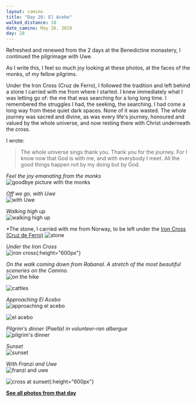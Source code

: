 ```yaml
---
layout: camino
title: "Day 28: El Acebo"
walked_distance: 18
date_camino: May 26, 2019
day: 28
---
```


Refreshed and renewed from the 2 days at the Benedictine monastery, I continued the pilgrimage with Uwe.

As I write this, I feel so much joy looking at these photos, at the faces of the monks, of my fellow pilgrims. 

Under the Iron Cross (Cruz de Ferro), I followed the tradition and left behind a stone I carried with me from where I started. I knew immediately what I was letting go of: the me that was searching for a long long time. I remembered the struggles I had, the seeking, the searching. I had come a long way from these quiet dark spaces. None of it was wasted. The whole journey was sacred and divine,  as was every life's journey, honoured and valued by the whole universe, and now resting there with Christ underneath the cross. 

I wrote: 
> The whole universe sings thank you. Thank you for the journey. For I know now that God is with me, and with everybody I meet. All the good things happen not by my doing but by God.

*Feel the joy emanating from the monks*  
![goodbye picture with the monks](https://lh3.googleusercontent.com/pw/ACtC-3f1SDir0U6Auc5j9T_1WOyNFgHffSrwL5o4-nKfKGN-GA44mfkkjpds-pHQwHWcGt4VSGMQZdraMl1EV_mNdzZM6CufNgHtBnQ7e9iqC1Jm4U0c7fuUvFrT75YyYyvVWaMiiZ7B_6cJvHG9n8YI_ubpvQ=w2500-h1406-no?authuser=0)

*Off we go, with Uwe*  
![with Uwe](https://lh3.googleusercontent.com/pw/ACtC-3eUooLyRJazdoGPvdiiidUIp4uSCYnsIefx4Ek5MT45sccMEA2fb3VxwykJ3T_cbXkhYmsmEMb_KxQxZ4PsYq-AObY7tJKD4ZtVGAIt4kSxCEp6MrVngE5apwh84Aj_Fmj2tAPAjxDKk24tfk_ODDC2rQ=w1876-h1406-no?authuser=0)

*Walking high up*  
![walking high up](https://lh3.googleusercontent.com/pw/ACtC-3fSKNlZBma4823qGifEpvyYuf_cdoEy3ago9gJEmuSUGAYgh3au4tRn1VRrKNpcnGCmdpKkuGIXK1-v-R6c3QJphMN6xNhipdSHeHzlKja4Gmpvlm9WTprOEpSfiXqd15vpcbR91AVHvQ5CesoPUjjGEA=w2500-h1406-no?authuser=0)

*The stone, I carried with me from Norway, to be left under the [Iron Cross (Cruz de Ferro)](https://caminoways.com/cruz-de-ferro)
![stone](https://lh3.googleusercontent.com/pw/ACtC-3e5zJgZLnrgYA9aLj0Rh7FdkkEWWxrFAais5rkAz45XgPrM88dnGs9e0XvKjjbgexxbD8upGymxUAJJhFN1LM3tU3-jqln3TFRiVoPQeOc9DxpddUqfIovvdsenJxZhgTx5i8o8uK0NRmuW9bmUOsJ__g=w2500-h1406-no?authuser=0)

*Under the Iron Cross*  
![iron cross](https://lh3.googleusercontent.com/pw/ACtC-3efHgc23Bd1BxSHTIcSxaiH0Z0xsPU5rzT5b9EXsxlWmrvjd_0otDZ111bwVe7J5TefHZzFYNOyzVLzivtWnF8tg41YDY_fH6rJK_Ta6m6pMIYV1AdlocaDn958wpzGBIZQHrQ_XoxjmE0r2ns-BfgHag=w792-h1406-no?authuser=0){:height="600px"}

*On the walk coming down from Rabanal. A stretch of the most beautiful sceneries on the Camino.*  
![on the hike](https://lh3.googleusercontent.com/pw/ACtC-3dO_w4hJaCCTjN_rrB8VU4zHINMy8-9uBSkwfqk1dUkL76mhh8nLiQ6dfHTRx5D0L_MwOsou3Q8qTNGlDGUx3NxWD3y0WB0uTDaFvxaNj0PWbPcbFBdN_9hAfGWH1mnuFzsmtNXI7t6jZVrpnntIkTACQ=w2500-h1406-no?authuser=0)

![cattles](https://lh3.googleusercontent.com/pw/ACtC-3d2_i15CTh-lmP0IBy6VOaUpNDhntVM3z_pXkfwX5IjibpTb62awlPU8rKHm94QwZIQqiq8-xa--GIBZq76jNwAar6unesN5_y-EcY6UdHiNKLZUPIrp79yh-LFRLGZEr4Kk1t81aJImVIzZkkod6Sl1A=w2500-h1406-no?authuser=0)

*Approaching El Acebo*  
![approaching el acebo](https://lh3.googleusercontent.com/pw/ACtC-3doITYRsBV8Px_7pKwJ5aeyNb6YTDZSS7nWhenPIwxQS9ac97_K_hJnWTLpoZ62sK7qlPnqUyXHlHnGGauJOCKGXoQU9RFPjMPC_KE3Llx2R2xIagnQbJWzgKTrblao7IGRAHQYgsxhw39kcNMuzi9ARg=w2500-h1406-no?authuser=0)

![el acebo](https://lh3.googleusercontent.com/pw/ACtC-3d-HyttNYIsEy7s7eKf7gnssTdSwaWE1SEqPza_-mizw0w3aiWIfBUb9Dh7YXVKQpGHaG-vktdX9Espt0NKMhVtwD3Q0l73lGw1tweCh55TdPfcRnc1dMXvtgY19fIaUdlJkUHbL5nty2FxUXLoLw-71Q=w2500-h1406-no?authuser=0)

*Pilgrim's dinner (Paella) in volunteer-ran albergue*  
![pilgrim's dinner](https://lh3.googleusercontent.com/pw/ACtC-3czd_pHvGpLuygsYurBSNm-HsR9UHHqNCb9znbC-io_GtpInuuedgJ0Po_u2Ok3_2mxOwoKEsKSSRT7eClGaDNts9LuKGqrn58ONKdOs_7Cx5Pc7XAk96PUo7NL0tA8eFaBvaM1hxSKlz79pX8ik_fk8A=w2500-h1406-no?authuser=0)

*Sunset*  
![sunset](https://lh3.googleusercontent.com/pw/ACtC-3cUoCeZT2GwK3V7HkpcVFtg1IMKgO5kxcWMeQ-tVajq0eHxCMeov-BEWDxdFFbg5xsVs7fiqLz1uHPtzCbISHenataN-MUc8b2i_mDAldyGs3F2ZFl6KFUt1AQSFDhNPSyCfdcWPfS-u9hJG4XQIoJqAQ=w2500-h1406-no?authuser=0)

*With Franzi and Uwe*  
![franzi and uwe](https://lh3.googleusercontent.com/pw/ACtC-3eJMyMCUsf2VBpzKQZEN6DCYtD83_BfVs5tXEb67RqfvYDu39xue3dT7mSl0fIIdzuB9LhVFffQotZuueQcOhV6-_C2ReHFYVzxqaJLiqs3exu-FLTQ3K-mqn6LMBb1cW8rC9bQU2DrbOYVrkP8ZLze0A=w1876-h1406-no?authuser=0)

![cross at sunset](https://lh3.googleusercontent.com/pw/ACtC-3fKUWT1g_Y--s9qjK9NMfB2ol3a0aaIZ22lZy3dQ51urXLZUryxj-rVtMBou5nyQbnjOEEtP8ImvbUjBwIlNROYIO9dne507rVM5Mb6ldE9-aoOHwVNMs_SIkIfLPmnYgLAFHI9tuEoX-vh5Dgyj536EA=w792-h1406-no?authuser=0){:height="600px"}

[**See all photos from that day**](https://photos.app.goo.gl/aRtUo8LYLuxXUBJc9)

